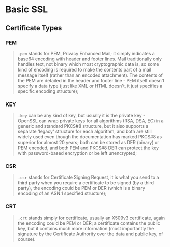 # Basic SSL

## Certificate Types

### PEM

> `.pem` stands for PEM, Privacy Enhanced Mail; it simply indicates a base64 encoding with header and footer lines. Mail traditionally only handles text, not binary which most cryptographic data is, so some kind of encoding is required to make the contents part of a mail message itself (rather than an encoded attachment). The contents of the PEM are detailed in the header and footer line - PEM itself doesn't specify a data type (just like XML or HTML doesn't, it just specifies a specific encoding structure);

### KEY

> `.key` can be any kind of key, but usually it is the private key - OpenSSL can wrap private keys for all algorithms (RSA, DSA, EC) in a generic and standard PKCS#8 structure, but it also supports a separate 'legacy' structure for each algorithm, and both are still widely used even though the documentation has marked PKCS#8 as superior for almost 20 years; both can be stored as DER (binary) or PEM encoded, and both PEM and PKCS#8 DER can protect the key with password-based encryption or be left unencrypted;

### CSR

> `.csr` stands for Certificate Signing Request, it is what you send to a third party when you require a certificate to be signed (by a third party), the encoding could be PEM or DER (which is a binary encoding of an ASN.1 specified structure);

### CRT

> `.crt` stands simply for certificate, usually an X509v3 certificate, again the encoding could be PEM or DER; a certificate contains the public key, but it contains much more information (most importantly the signature by the Certificate Authority over the data and public key, of course).


